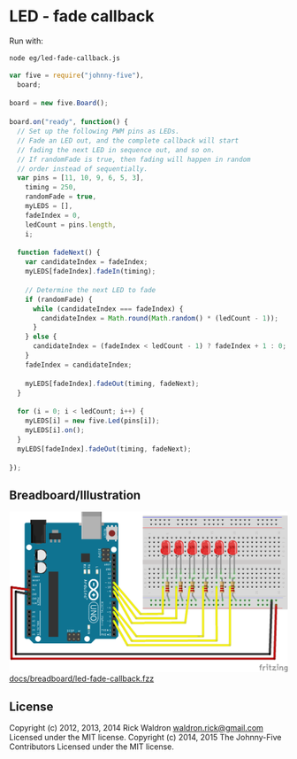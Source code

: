 <!--remove-start-->
# LED - fade callback

Run with:
```bash
node eg/led-fade-callback.js
```
<!--remove-end-->

```javascript
var five = require("johnny-five"),
  board;

board = new five.Board();

board.on("ready", function() {
  // Set up the following PWM pins as LEDs.
  // Fade an LED out, and the complete callback will start
  // fading the next LED in sequence out, and so on.
  // If randomFade is true, then fading will happen in random
  // order instead of sequentially.
  var pins = [11, 10, 9, 6, 5, 3],
    timing = 250,
    randomFade = true,
    myLEDS = [],
    fadeIndex = 0,
    ledCount = pins.length,
    i;

  function fadeNext() {
    var candidateIndex = fadeIndex;
    myLEDS[fadeIndex].fadeIn(timing);

    // Determine the next LED to fade
    if (randomFade) {
      while (candidateIndex === fadeIndex) {
        candidateIndex = Math.round(Math.random() * (ledCount - 1));
      }
    } else {
      candidateIndex = (fadeIndex < ledCount - 1) ? fadeIndex + 1 : 0;
    }
    fadeIndex = candidateIndex;

    myLEDS[fadeIndex].fadeOut(timing, fadeNext);
  }

  for (i = 0; i < ledCount; i++) {
    myLEDS[i] = new five.Led(pins[i]);
    myLEDS[i].on();
  }
  myLEDS[fadeIndex].fadeOut(timing, fadeNext);

});

```


## Breadboard/Illustration


![docs/breadboard/led-fade-callback.png](breadboard/led-fade-callback.png)
[docs/breadboard/led-fade-callback.fzz](breadboard/led-fade-callback.fzz)




<!--remove-start-->
## License
Copyright (c) 2012, 2013, 2014 Rick Waldron <waldron.rick@gmail.com>
Licensed under the MIT license.
Copyright (c) 2014, 2015 The Johnny-Five Contributors
Licensed under the MIT license.
<!--remove-end-->
